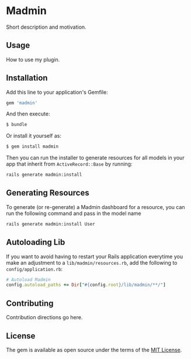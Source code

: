 # Madmin

Short description and motivation.

## Usage

How to use my plugin.

## Installation

Add this line to your application's Gemfile:

```ruby
gem 'madmin'
```

And then execute:

```bash
$ bundle
```

Or install it yourself as:

```bash
$ gem install madmin
```

Then you can run the installer to generate resources for all models in
your app that inherit from `ActiveRecord::Base` by running:

```bash
rails generate madmin:install
```

## Generating Resources

To generate (or re-generate) a Madmin dashboard for a resource, you
can run the following command and pass in the model name

```bash
rails generate madmin:install User
```

## Autoloading Lib

If you want to avoid having to restart your Rails application everytime you make an adjustment to a `lib/madmin/resources.rb`, add the following to `config/application.rb`:

```ruby
# Autoload Madmin
config.autoload_paths += Dir["#{config.root}/lib/madmin/**/"]
```

## Contributing

Contribution directions go here.

## License

The gem is available as open source under the terms of the [MIT License](https://opensource.org/licenses/MIT).
